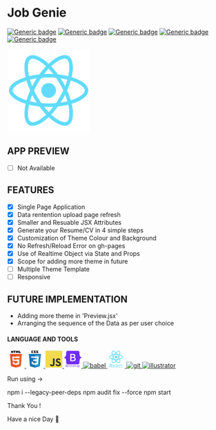 # Job Genie
[![Generic badge](https://img.shields.io/badge/WEBSITE-CLICK%20HERE-1abc9c.svg)](https://sandeep-shaw10.github.io/resume-cv-maker/home)
[![Generic badge](https://img.shields.io/badge/STATUS-ACTIVE-GREEN.svg)](https://sandeep-shaw10.github.io/resume-cv-maker/home)
[![Generic badge](https://img.shields.io/badge/VERSION-v1.0-ffff33.svg)](https://sandeep-shaw10.github.io/resume-cv-maker/home)
[![Generic badge](https://img.shields.io/badge/YEAR-2021-ff3333.svg)](https://sandeep-shaw10.github.io/resume-cv-maker/home)
[![Generic badge](https://img.shields.io/badge/LICENSE-MIT-9933ff.svg)](https://github.com/sandeep-shaw10/resume-cv-maker/blob/master/LICENSE)

![Preview](https://github.com/sandeep-shaw10/resume-cv-maker/blob/master/src/DesignComponent/images/logo192.png)

## APP PREVIEW
- [ ] Not Available

## FEATURES
- [X] Single Page Application
- [X] Data rentention upload page refresh
- [X] Smaller and Resuable JSX Attributes
- [X] Generate your Resume/CV in 4 simple steps
- [X] Customization of Theme Colour and Background
- [X] No Refresh/Reload Error on gh-pages
- [X] Use of Realtime Object via State and Props
- [X] Scope for adding more theme in future
- [ ] Multiple Theme Template
- [ ] Responsive

## FUTURE IMPLEMENTATION
- Adding more theme in 'Preview.jsx'
- Arranging the sequence of the Data as per user choice 


#### LANGUAGE AND TOOLS
<p align="left">
<a href="https://www.w3.org/html/" target="_blank"> <img src="https://raw.githubusercontent.com/devicons/devicon/master/icons/html5/html5-original-wordmark.svg" alt="html5" width="40" height="40"/> </a>
<a href="https://www.w3schools.com/css/" target="_blank"> <img src="https://raw.githubusercontent.com/devicons/devicon/master/icons/css3/css3-original-wordmark.svg" alt="css3" width="40" height="40"/> </a>
<a href="https://developer.mozilla.org/en-US/docs/Web/JavaScript" target="_blank"> <img src="https://raw.githubusercontent.com/devicons/devicon/master/icons/javascript/javascript-original.svg" alt="javascript" width="40" height="40"/> </a>
<a href="https://getbootstrap.com" target="_blank"> <img src="https://raw.githubusercontent.com/devicons/devicon/master/icons/bootstrap/bootstrap-plain-wordmark.svg" alt="bootstrap" width="40" height="40"/> </a>
<a href="https://babeljs.io/" target="_blank"> <img src="https://www.vectorlogo.zone/logos/babeljs/babeljs-icon.svg" alt="babel" width="40" height="40"/> </a> 
<a href="https://reactjs.org/" target="_blank"> <img src="https://raw.githubusercontent.com/devicons/devicon/master/icons/react/react-original-wordmark.svg" alt="react" width="40" height="40"/> </a>
<a href="https://git-scm.com/" target="_blank"> <img src="https://www.vectorlogo.zone/logos/git-scm/git-scm-icon.svg" alt="git" width="40" height="40"/> </a>
<a href="https://www.adobe.com/in/products/illustrator.html" target="_blank"> <img src="https://www.vectorlogo.zone/logos/adobe_illustrator/adobe_illustrator-icon.svg" alt="illustrator" width="40" height="40"/> </a>
</p>



Run using -> 

npm i --legacy-peer-deps
npm audit fix --force
npm start

Thank You !

Have a nice Day :hugs:

